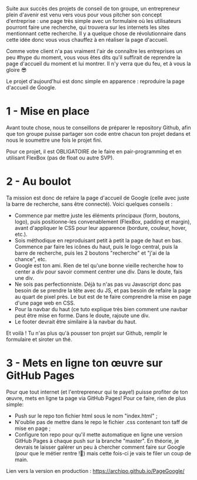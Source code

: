 Suite aux succès des projets de conseil de ton groupe, un entrepreneur plein d'avenir est venu vers vous pour vous pitcher son concept d'entreprise : une page très simple avec un formulaire où les utilisateurs pourront faire une recherche, qui trouvera sur les internets les sites mentionnant cette recherche. Il y a quelque chose de révolutionnaire dans cette idée donc vous vous chauffez à en réaliser la page d'accueil.

Comme votre client n'a pas vraiment l'air de connaître les entreprises un peu #hype du moment, vous vous êtes dits qu'il suffirait de reprendre la page d'accueil du moment et lui montrer. Il n'y verra que du feu, et à vous la gloire 😎

Le projet d'aujourd'hui est donc simple en apparence : reproduire la page d'accueil de Google.

# 1 - Mise en place

Avant toute chose, nous te conseillons de préparer le repository Github, afin que ton groupe puisse partager son code entre chacun ton projet dedans et nous le soumettre une fois le projet fini.

Pour ce projet, il est OBLIGATOIRE de le faire en pair-programming et en utilisant FlexBox (pas de float ou autre SVP).
# 2 - Au boulot

Ta mission est donc de refaire la page d'accueil de Google (celle avec juste la barre de recherche, sans être connecté). Voici quelques conseils :

* Commence par mettre juste les éléments principaux (form, boutons, logo), puis positionne-les convenablement (FlexBox, padding et margin), avant d'appliquer le CSS pour leur apparence (bordure, couleur, hover, etc.).
* Sois méthodique en reproduisant petit à petit la page de haut en bas. Commence par faire les icônes du haut, puis le logo central, puis la barre de recherche, puis les 2 boutons "recherche" et "j'ai de la chance", etc.
* Google est ton ami. Rien de tel qu'une bonne vieille recherche how to center a div pour savoir comment centrer une div.
Dans le doute, fais une div.
* Ne sois pas perfectionniste. Déjà tu n'as pas vu Javascript donc pas besoin de se prendre la tête avec du JS, et pas besoin de refaire la page au quart de pixel près. Le but est de te faire comprendre la mise en page d'une page web en CSS.
* Pour la navbar du haut (ce tuto explique très bien comment une navbar peut être mise en forme.
Dans le doute, rajoute une div.
* Le footer devrait être similaire à la navbar du haut.

Et voilà ! Tu n'as plus qu'à pousser ton projet sur Github, remplir le formulaire et siroter un thé.

# 3 - Mets en ligne ton œuvre sur GitHub Pages

Pour que tout internet (et l'entrepreneur qui te paye!) puisse profiter de ton œuvre, mets en ligne ta page via GitHub Pages! Pour ce faire, rien de plus simple:

* Push sur le repo ton fichier html sous le nom "index.html" ;
* N'oublie pas de mettre dans le repo le fichier .css contenant ton taff de mise en page ;
* Configure ton repo pour qu'il mette automatique en ligne une version GitHub Pages à chaque push sur la branche "master". En théorie, je devrais te laisser galérer un peu à chercher comment faire sur Google (pour que le métier rentre !💪) mais cette fois-ci je vais te filer un coup de main.


Lien vers la version en production : https://archipo.github.io/PageGoogle/
